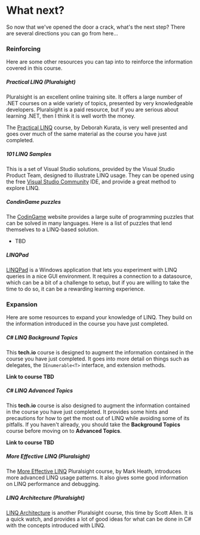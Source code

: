 [//]: # (GENERATED FILE -- DO NOT EDIT)
# What next?
So now that we've opened the door a crack, what's the next step? There are several directions you can go from here...

### Reinforcing
Here are some other resources you can tap into to reinforce the information covered in this course.

##### Practical LINQ (Pluralsight)
Pluralsight is an excellent online training site. It offers a large number of .NET courses on a wide variety of topics, presented by very knowledgeable developers. Pluralsight is a paid resource, but if you are serious about learning .NET, then I think it is well worth the money.

The [Practical LINQ](https://app.pluralsight.com/library/courses/practical-linq/table-of-contents) course, by Deborah Kurata, is very well presented and goes over much of the same material as the course you have just completed.

##### 101 LINQ Samples
This is a set of Visual Studio solutions, provided by the Visual Studio Product Team, designed to illustrate LINQ usage. They can be opened using the free [Visual Studio Community](https://www.visualstudio.com/downloads/) IDE, and provide a great method to explore LINQ.

##### CondinGame puzzles
The [CodinGame](http://www.codingame.com) website provides a large suite of programming puzzles that can be solved in many languages. Here is a list of puzzles that lend themselves to a LINQ-based solution.

 - TBD

##### LINQPad
[LINQPad](https://www.linqpad.net) is a Windows application that lets you experiment with LINQ queries in a nice GUI environment. It requires a connection to a datasource, which can be a bit of a challenge to setup, but if you are willing to take the time to do so, it can be a rewarding learning experience.

### Expansion
Here are some resources to expand your knowledge of LINQ. They build on the information introduced in the course you have just completed.

##### C# LINQ Background Topics
This **tech.io** course is designed to augment the information contained in the course you have just completed. It goes into more detail on things such as delegates, the `IEnumerable<T>` interface, and extension methods.

**Link to course TBD**

##### C# LINQ Advanced Topics
This **tech.io** course is also designed to augment the information contained in the course you have just completed. It provides some hints and precautions for how to get the most out of LINQ while avoiding some of its pitfalls. If you haven't already, you should take the **Background Topics** course before moving on to **Advanced Topics**.

**Link to course TBD**

##### More Effective LINQ (Pluralsight)
The [More Effective LINQ](https://app.pluralsight.com/library/courses/linq-more-effective/table-of-contents) Pluralsight course, by Mark Heath, introduces more advanced LINQ usage patterns. It also gives some good information on LINQ performance and debugging.

##### LINQ Architecture (Pluralsight)
[LINQ Architecture](https://app.pluralsight.com/library/courses/linq-architecture/table-of-contents) is another Pluralsight course, this time by Scott Allen. It is a quick watch, and provides a lot of good ideas for what can be done in C# with the concepts introduced with LINQ.
